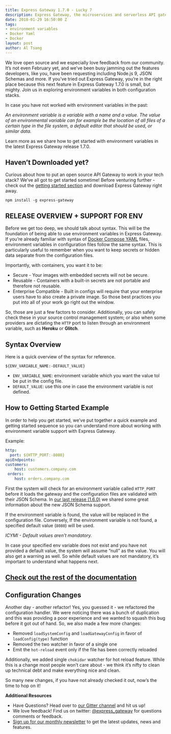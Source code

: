 ```yaml
---
title: Express Gateway 1.7.0 - Lucky 7
description: Express Gateway, the microservices and serverless API gateway built on Express.js, version 1.7.0 is now released. New features including Node.js 9, JSON Schemas and more.
date: 2018-01-29 16:50:00 Z
tags:
- environment variables
- Docker Yaml
- Docker
layout: post
author: Al Tsang
---
```


We love open source and we especially love feedback from our community. It’s not even February yet, and we’ve been busy jamming out the features developers, like you, have been requesting including Node.js 9, JSON Schemas and more. If you’ve tried out Express Gateway, you’re in the right place because this next feature in Express Gateway 1.7.0 is small, but mighty. Join us in exploring environment variables in both configuration stacks.

<!--excerpt-->

In case you have not worked with environment variables in the past:

*An environment variable is a variable with a name and a value. The value of an environmental variable can for example be the location of all files of a certain type in the file system, a default editor that should be used, or similar data.*

Learn more  as we share how to get started with environment variables in the latest Express Gateway release 1.7.0.

## Haven’t Downloaded yet?
Curious about how to put an open source API Gateway to work in your tech stack? We’ve all got to get started sometime! Before venturing further - check out the [getting started section](https://www.express-gateway.io/getting-started/) and download Express Gateway right away.

`npm install -g express-gateway`

## RELEASE OVERVIEW + SUPPORT FOR ENV
Before we get too deep, we should talk about syntax. This will be the foundation of being able to use environment variables in Express Gateway. If you’re already familiar with syntax of [Docker Compose YAML](https://docs.docker.com/compose/environment-variables/) files, environment variables in configuration files follow the same syntax. This is particularly useful to remember when you want to keep secrets or hidden data separate from the configuration files.

Importantly, with containers, you want it to be:
* Secure - Your images with embedded secrets will not be secure.
* Reusable - Containers with a built-in secrets are not portable and therefore not reusable.
* Enterprise Compatible - Built in configs will require that your enterprise users have to also create a private image. So those best practices you put into all of your work go right out the window.

So, those are just a few factors to consider. Additionally, you can safely check these in your source control management system; or also when some providers are dictating the `HTTP` port to listen through an environment variable, such as **Heroku** or **Glitch**.

## Syntax Overview

Here is a quick overview of the syntax for reference.

`${ENV_VARIABLE_NAME:-DEFAULT_VALUE}`

* `ENV_VARIABLE_NAME`: environment variable which you want the value tol be put in the config file.
* `DEFAULT_VALUE`: use this one in case the environment variable is not defined.

## How to Getting Started Example
In order to help you get started, we’ve put together a quick example and getting started sequence so you can understand more about working with environment variable support with Express Gateway.

Example:

```yml
http:
  port: ${HTTP_PORT:-8080}
apiEndpoints:
customers:
    host: customers.company.com
 orders:
    host: orders.company.com
```

First the system will check for an environment variable called `HTTP_PORT` before it loads the gateway and the configuration files are validated with their JSON Schema. In [our last release (1.6.0)](https://www.express-gateway.io/express-gateway-1.6.0-playback-time) we shared some great information about the new JSON Schema support.

If the environment variable is found, the value will be replaced in the configuration file. Conversely, If the environment variable is not found, a specified default value (`8080`) will be used.

*ICYMI - Default values aren’t mandatory.*

In case your specified env variable does not exist and  you have not provided a default value, the system will assume “null” as the value. You will also get a warning as well. So while default values are not mandatory, it’s important to understand what happens next.

## [Check out the rest of the documentation](https://www.express-gateway.io/docs/configuration/#environment-variables-in-configuration-files)

## Configuration Changes
Another day - another refactor! Yes, you guessed it - we refactored the configuration handler. We were noticing there was a bunch of duplication and this was providing a poor experience and we wanted to squash this bug before it got out of hand. So, we also made a few more changes:

* Removed `loadSystemConfig` and `loadGatewayConfig` in favor of `loadConfig(type)` function
* Removed the two watcher in favor of a single one
* Emit the `hot-reload` event only if the file has been correctly reloaded

Additionally, we added single `chokidar` watcher for hot reload feature. While this is a change most people won’t care about - we think it’s nifty to clean up technical debt and make everything nice and clean.

So many new changes, if you have not already checked it out, now’s the time to hop on it!


**Additional Resources**
* Have Questions? Head over to  [our Gitter channel](https://gitter.im/ExpressGateway/express-gateway) and hit us up!
* We love feedback! Find us on twitter: [@express_gateway](https://twitter.com/express_gateway) for questions comments or feedback.
* [Sign up for our monthly newsletter](https://eepurl.com/cVOqd5) to get the latest updates, news and features.

